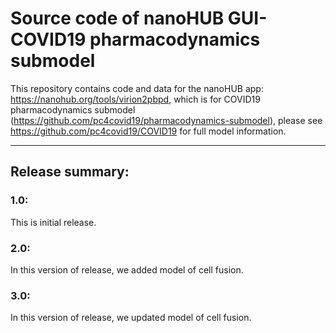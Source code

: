 # Source code of nanoHUB GUI-COVID19 pharmacodynamics submodel 
This repository contains code and data for the nanoHUB app: https://nanohub.org/tools/virion2pbpd, which is for COVID19 pharmacodynamics submodel (https://github.com/pc4covid19/pharmacodynamics-submodel), please see https://github.com/pc4covid19/COVID19 for full model information. 

* * * 

## Release summary:
### 1.0:
This is initial release. 

### 2.0:
In this version of release, we added model of cell fusion. 

### 3.0:
In this version of release, we updated model of cell fusion. 
